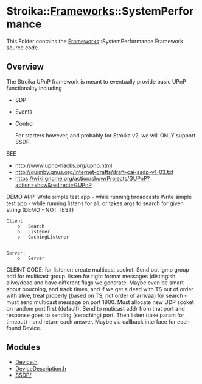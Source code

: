 # Stroika::[Frameworks](../ReadMe.md)::SystemPerformance

This Folder contains the [Frameworks](../ReadMe.md)::SystemPerformance Framework source code.

## Overview

The Stroika UPnP framework is meant to eventually provide basic UPnP functionality
including

- SDP
- Events
- Control

  For starters however, and probably for Stroika v2, we will ONLY support SSDP.

SEE

- http://www.upnp-hacks.org/upnp.html
- http://quimby.gnus.org/internet-drafts/draft-cai-ssdp-v1-03.txt
- https://wiki.gnome.org/action/show/Projects/GUPnP?action=show&redirect=GUPnP

DEMO APP:
Write simple test app - while running broadcasts
Write simple test app - while running listens for all, or takes args to search for given string
(DEMO - NOT TEST)

    Client
    	o	Search
    	o	Listener
    	o	CachingListener


    Server:
    	o	Server

CLEINT CODE:
for listener:
create multicast socket. Send out igmp group add for multicast group.
listen for right format messages (distingish alive/dead and have different flags
we generate. Maybe even be smart about boucning, and track times, and if we get
a dead with TS out of order with alive, treat properly (based on TS, not order of
arrivaa)
for search - must send multicast message on port 1900.
Must allocate new UDP scoket on random port first (default). Send to muticast addr from that port and
response goes to sending (seraching) port.
Then listen (take param for timeout) - and return each answer. Maybe via callback interface for each
found Device.

## Modules

- [Device.h](Device.h)
- [DeviceDescription.h](DeviceDescription.h)
- [SSDP/](SSDP/ReadMe.md)
